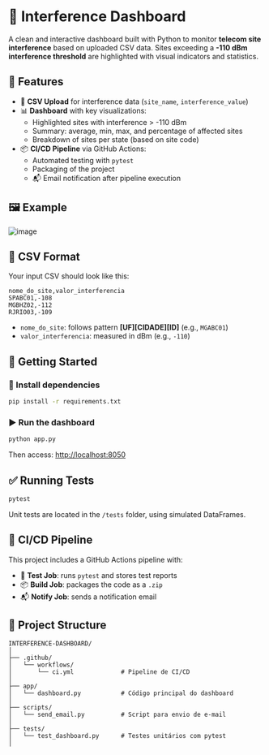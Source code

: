 
# 📡 Interference Dashboard

A clean and interactive dashboard built with Python to monitor **telecom site interference** based on uploaded CSV data. Sites exceeding a **-110 dBm interference threshold** are highlighted with visual indicators and statistics.

## 🧩 Features

- 📁 **CSV Upload** for interference data (`site_name`, `interference_value`)
- 📊 **Dashboard** with key visualizations:
  - Highlighted sites with interference > -110 dBm
  - Summary: average, min, max, and percentage of affected sites
  - Breakdown of sites per state (based on site code)
- 📦 **CI/CD Pipeline** via GitHub Actions:
  - Automated testing with `pytest`
  - Packaging of the project
  - 📬 Email notification after pipeline execution

## 🖼️ Example

![image](https://github.com/user-attachments/assets/4782be3d-8cb0-4ff6-bcad-a1461141b9bc)

## 📂 CSV Format

Your input CSV should look like this:

```csv
nome_do_site,valor_interferencia
SPABC01,-108
MGBHZ02,-112
RJRIO03,-109
```

- `nome_do_site`: follows pattern **[UF][CIDADE][ID]** (e.g., `MGABC01`)
- `valor_interferencia`: measured in dBm (e.g., `-110`)

## 🚀 Getting Started

### 🔧 Install dependencies

```bash
pip install -r requirements.txt
```

### ▶️ Run the dashboard

```bash
python app.py
```

Then access: [http://localhost:8050](http://localhost:8050)

## ✅ Running Tests

```bash
pytest
```

Unit tests are located in the `/tests` folder, using simulated DataFrames.

## 🔁 CI/CD Pipeline

This project includes a GitHub Actions pipeline with:

- 🧪 **Test Job**: runs `pytest` and stores test reports
- 📦 **Build Job**: packages the code as a `.zip`
- 📬 **Notify Job**: sends a notification email


## 📁 Project Structure

```
INTERFERENCE-DASHBOARD/
│
├── .github/
│   └── workflows/
│       └── ci.yml             # Pipeline de CI/CD
│
├── app/
│   └── dashboard.py           # Código principal do dashboard
│
├── scripts/
│   └── send_email.py          # Script para envio de e-mail
│
├── tests/
│   └── test_dashboard.py      # Testes unitários com pytest
│
```



